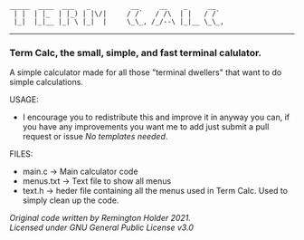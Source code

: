 ```
_____  ____  ___   _          __     __    _     __   
 | |  | |_  | |_) | |\/|     / /`   / /\  | |   / /`  
 |_|  |_|__ |_| \ |_|  |     \_\_, /_/--\ |_|__ \_\_,
```
***
### Term Calc, the small, simple, and fast terminal calulator.
A simple calculator made for all those "terminal dwellers" that want to do simple calculations.

USAGE:  
* I encourage you to redistribute this and improve it in anyway you can, if you have any improvements you want me to add just submit a pull request or issue _No templates needed_.


FILES:  
* main.c -> Main calculator code 
* menus.txt -> Text file to show all menus 
* text.h -> heder file containing all the menus used in Term Calc. Used to simply clean up the code.

_Original code written by Remington Holder 2021.  
Licensed under GNU General Public License v3.0_
